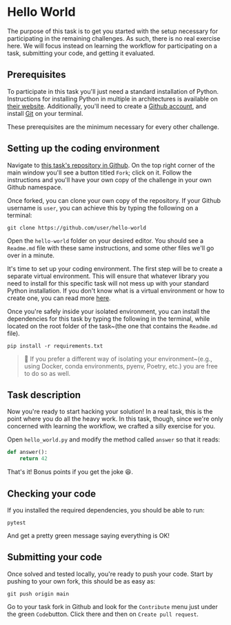 # Hello World

The purpose of this task is to get you started with the setup necessary for participating in the remaining challenges.
As such, there is no real exercise here.
We will focus instead on learning the workflow for participating on a task, submitting your code, and getting it evaluated.

## Prerequisites

To participate in this task you'll just need a standard installation of Python.
Instructions for installing Python in multiple in architectures is available on [their website](https://python.org/installation).
Additionally, you'll need to create a [Github account](https://github.com/signup), and install [Git](https://git-scm.org) on your terminal.

These prerequisites are the minimum necessary for every other challenge.

## Setting up the coding environment

Navigate to [this task's repository in Github](https://github.com/mostly-harmless-ai/hello-world).
On the top right corner of the main window you'll see a button titled `Fork`; click on it.
Follow the instructions and you'll have your own copy of the challenge in your own Github namespace.

Once forked, you can clone your own copy of the repository.
If your Github username is `user`, you can achieve this by typing the following on a terminal:

    git clone https://github.com/user/hello-world

Open the  `hello-world` folder on your desired editor.
You should see a `Readme.md` file with these same instructions, and some other files we'll go over in a minute.

It's time to set up your coding environment.
The first step will be to create a separate virtual environment.
This will ensure that whatever library you need to install for this specific task will not mess up with your standard Python installation.
If you don't know what is a virtual environment or how to create one, you can read more [here]().

Once you're safely inside your isolated environment, you can install the dependencies for this task by typing the following in the terminal, while located on the root folder of the task~(the one that contains the `Readme.md` file).

    pip install -r requirements.txt

> 📝 If you prefer a different way of isolating your environment~(e.g., using Docker, conda environments, pyenv, Poetry, etc.) you are free to do so as well.

## Task description

Now you're ready to start hacking your solution!
In a real task, this is the point where you do all the heavy work.
In this task, though, since we're only concerned with learning the workflow, we crafted a silly exercise for you.

Open `hello_world.py` and modify the method called `answer` so that it reads:

```python
def answer():
    return 42
```

That's it! Bonus points if you get the joke 😆.

## Checking your code

If you installed the required dependencies, you should be able to run:

    pytest

And get a pretty green message saying everything is OK!

## Submitting your code

Once solved and tested locally, you're ready to push your code.
Start by pushing to your own fork, this should be as easy as:

    git push origin main

Go to your task fork in Github and look for the `Contribute` menu just under the green `Code`button.
Click there and then on `Create pull request`.